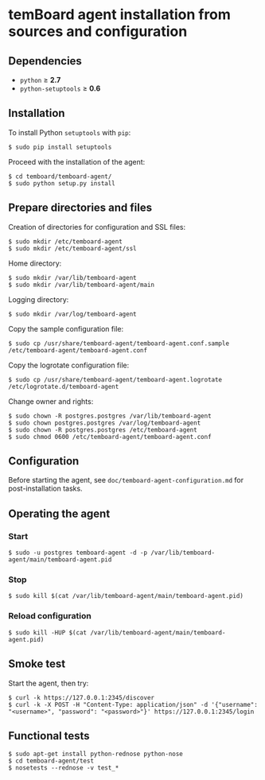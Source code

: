 # temBoard agent installation from sources and configuration

## Dependencies

  - `python` &ge; **2.7**
  - `python-setuptools` &ge; **0.6**

## Installation

To install Python `setuptools` with `pip`:
```
$ sudo pip install setuptools
```

Proceed with the installation of the agent:
```
$ cd temboard/temboard-agent/
$ sudo python setup.py install
```


## Prepare directories and files

Creation of directories for configuration and SSL files:
```
$ sudo mkdir /etc/temboard-agent
$ sudo mkdir /etc/temboard-agent/ssl
```

Home directory:
```
$ sudo mkdir /var/lib/temboard-agent
$ sudo mkdir /var/lib/temboard-agent/main
```

Logging directory:
```
$ sudo mkdir /var/log/temboard-agent
```

Copy the sample configuration file:
```
$ sudo cp /usr/share/temboard-agent/temboard-agent.conf.sample /etc/temboard-agent/temboard-agent.conf
```

Copy the logrotate configuration file:
```
$ sudo cp /usr/share/temboard-agent/temboard-agent.logrotate /etc/logrotate.d/temboard-agent
```

Change owner and rights:
```
$ sudo chown -R postgres.postgres /var/lib/temboard-agent
$ sudo chown postgres.postgres /var/log/temboard-agent
$ sudo chown -R postgres.postgres /etc/temboard-agent
$ sudo chmod 0600 /etc/temboard-agent/temboard-agent.conf
```


## Configuration

Before starting the agent, see `doc/temboard-agent-configuration.md` for post-installation tasks.

## Operating the agent

### Start
```
$ sudo -u postgres temboard-agent -d -p /var/lib/temboard-agent/main/temboard-agent.pid
```

### Stop
```
$ sudo kill $(cat /var/lib/temboard-agent/main/temboard-agent.pid)
```

### Reload configuration
```
$ sudo kill -HUP $(cat /var/lib/temboard-agent/main/temboard-agent.pid)
```

## Smoke test

Start the agent, then try:
```
$ curl -k https://127.0.0.1:2345/discover
$ curl -k -X POST -H "Content-Type: application/json" -d '{"username": "<username>", "password": "<password>"}' https://127.0.0.1:2345/login
```

## Functional tests

```
$ sudo apt-get install python-rednose python-nose
$ cd temboard-agent/test
$ nosetests --rednose -v test_*
```
